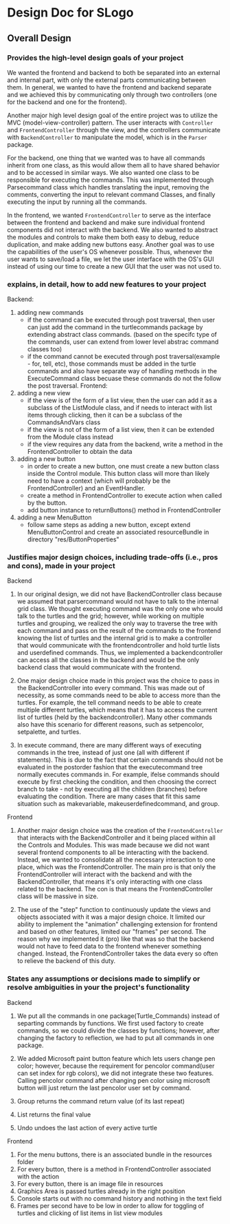 Design Doc for SLogo
===

## Overall Design
### Provides the high-level design goals of your project

We wanted the frontend and backend to both be separated into an external and internal part, with only the external parts communicating between them. In general, we wanted to have the frontend and backend separate and we achieved this by communicating only through two controllers (one for the backend and one for the frontend). 

Another major high level design goal of the entire project was to utilize the MVC (model-view-controller) pattern. The user interacts with `Controller` and `FrontendController` through the view, and the controllers communicate with `BackendController` to manipulate the model, which is in the `Parser` package.

For the backend, one thing that we wanted was to have all commands inherit from one class, as this would allow them all to have shared behavior and to be accessed in similar ways. We also wanted one class to be responsible for executing the commands. This was implemented through Parsecommand class which handles translating the input, removing the comments, converting the input to relevant command Classes, and finally executing the input by running all the commands.  

In the frontend, we wanted `FrontendController` to serve as the interface between the frontend and backend and make sure individual frontend components did not interact with the backend. We also wanted to abstract the modules and controls to make them both easy to debug, reduce duplication, and make adding new buttons easy. Another goal was to use the capabilities of the user's OS whenever possible. Thus, whenever the user wants to save/load a file, we let the user interface with the OS's GUI instead of using our time to create a new GUI that the user was not used to. 

### explains, in detail, how to add new features to your project
Backend: 
1) adding new commands 
     - if the command can be executed through post traversal, then user can just add the command in the turtlecommands package by extending abstract class commands. (based on the specifc type of the commands, user can extend from lower level abstrac command classes too)
     - if the command cannot be executed through post traversal(example - for, tell, etc), those commands must be added in the turtle commands and also have separate way of handling methods in the ExecuteCommand class becuase these commands do not the follow the post traversal.
Frontend: 
2) adding a new view
     - if the view is of the form of a list view, then the user can add it as a subclass of the ListModule class, and if needs to interact with list items through clicking, then it can be a subclass of the CommandsAndVars class
     - if the view is not of the form of a list view, then it can be extended from the Module class instead
     - if the view requires any data from the backend, write a method in the FrontendController to obtain the data
3) adding a new button
    - in order to create a new button, one must create a new button class inside the Control module. This button class will more than likely need to have a context (which will probably be the FrontendController) and an EventHandler.
    - create a method in FrontendController to execute action when called by the button.
    - add button instance to returnButtons() method in FrontendController
4) adding a new MenuButton
    - follow same steps as adding a new button, except extend MenuButtonControl and create an associated resourceBundle in directory "res/ButtonProperties"

### Justifies major design choices, including trade-offs (i.e., pros and cons), made in your project
Backend
1. In our original design, we did not have BackendController class because we assumed that parsercommand would not have to talk to the internal grid class. We thought executing command was the only one who would talk to the turtles and the grid; however, while working on multiple turtles and grouping, we realized the only way to traverse the tree with each command and pass on the result of the commands to the frontend knowing the list of turtles and the internal grid is to make a controller that would communicate with the frontendcontroller and hold turtle lists and userdefined commands. Thus, we implemented a backendcontroller can access all the classes in the backend and would be the only backend class that would communicate with the frontend. 


2. One major design choice made in this project was the choice to pass in the BackendController into every command. This was made out of necessity, as some commands need to be able to access more than the turtles. For example, the tell command needs to be able to create multiple different turtles, which means that it has to access the current list of turtles (held by the backendcontroller). Many other commands also have this scenario for different reasons, such as setpencolor, setpalette, and turtles.

3. In execute command, there are many different ways of executing commands in the tree, instead of just one (all with different if statements). This is due to the fact that certain commands should not be evaluated in the postorder fashion that the executecommand tree normally executes commands in. For example, ifelse commands should execute by first checking the condition, and then choosing the correct branch to take - not by executing all the children (branches) before evaluating the condition. There are many cases that fit this same situation such as makevariable, makeuserdefinedcommand, and group.

Frontend
1. Another major design choice was the creation of the `FrontendController` that interacts with the BackendController and it being placed within all the Controls and Modules. This was made because we did not want several frontend components to all be interacting with the backend. Instead, we wanted to consolidate all the necessary interaction to one place, which was the FrontendController. The main pro is that only the FrontendController will interact with the backend and with the BackendController, that means it's only interacting with one class related to the backend. The con is that means the FrontendController class will be massive in size.

2. The use of the "step" function to continuously update the views and objects associated with it was a major design choice. It limited our ability to implement the "animation" challenging extension for frontend and based on other features, limited our "frames" per second. The reason why we implemented it (pro) like that was so that the backend would not have to feed data to the frontend whenever something changed. Instead, the FrontendController takes the data every so often to relieve the backend of this duty. 

### States any assumptions or decisions made to simplify or resolve ambiguities in your the project's functionality

Backend
1. We put all the commands in one package(Turtle_Commands) instead of separting commands by functions. We first used factory to create commands, so we could divide the classes by functions; however, after changing the factory to reflection, we had to put all commands in one package.
2.  We added Microsoft paint button feature which lets users change pen color; however, because the requirement for pencolor command(user can set index for rgb colors), we did not integrate these two features. Calling pencolor command after changing pen color using microsoft button will just return the last pencolor user set by command. 

3. Group returns the command return value (of its last repeat)

4. List returns the final value

5. Undo undoes the last action of every active turtle

Frontend
1. For the menu buttons, there is an associated bundle in the resources folder
2. For every button, there is a method in FrontendController associated with the action
3. For every button, there is an image file in resources
4. Graphics Area is passed turtles already in the right position
5. Console starts out with no command history and nothing in the text field
6. Frames per second have to be low in order to allow for toggling of turtles and clicking of list items in list view modules